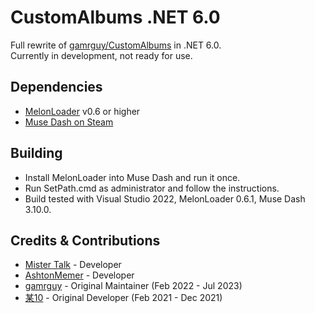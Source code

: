 ﻿# CustomAlbums .NET 6.0
Full rewrite of [gamrguy/CustomAlbums](https://github.com/gamrguy/CustomAlbums) in .NET 6.0.  
Currently in development, not ready for use.

## Dependencies
- [MelonLoader](https://github.com/LavaGang/MelonLoader/releases) v0.6 or higher
- [Muse Dash on Steam](https://store.steampowered.com/app/774171/Muse_Dash/)

## Building
- Install MelonLoader into Muse Dash and run it once.
- Run SetPath.cmd as administrator and follow the instructions.
- Build tested with Visual Studio 2022, MelonLoader 0.6.1, Muse Dash 3.10.0.

## Credits & Contributions
- [Mister Talk](https://github.com/SB15-MD) - Developer
- [AshtonMemer](https://github.com/AshtonMemer) - Developer
- [gamrguy](https://github.com/gamrguy) - Original Maintainer (Feb 2022 - Jul 2023)
- [某10](https://github.com/mo10) - Original Developer (Feb 2021 - Dec 2021)
